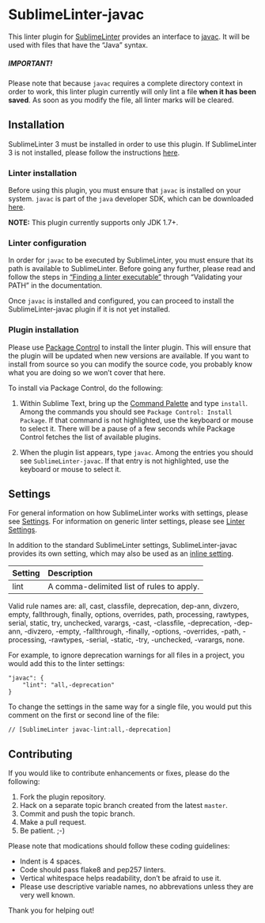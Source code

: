 SublimeLinter-javac
=========================

This linter plugin for [SublimeLinter](http://sublimelinter.readthedocs.org) provides an interface to [javac](http://docs.oracle.com/javase/6/docs/technotes/tools/solaris/javac.html). It will be used with files that have the “Java” syntax.

##### IMPORTANT!
Please note that because `javac` requires a complete directory context in order to work, this linter plugin currently will only lint a file **when it has been saved**. As soon as you modify the file, all linter marks will be cleared.

## Installation
SublimeLinter 3 must be installed in order to use this plugin. If SublimeLinter 3 is not installed, please follow the instructions [here](http://sublimelinter.readthedocs.org/en/latest/installation.html).

### Linter installation
Before using this plugin, you must ensure that `javac` is installed on your system. `javac` is part of the `java` developer SDK, which can be downloaded [here](http://www.oracle.com/technetwork/java/javase/downloads/index.html).

**NOTE:** This plugin currently supports only JDK 1.7+.

### Linter configuration
In order for `javac` to be executed by SublimeLinter, you must ensure that its path is available to SublimeLinter. Before going any further, please read and follow the steps in [“Finding a linter executable”](http://sublimelinter.readthedocs.org/en/latest/troubleshooting.html#finding-a-linter-executable) through “Validating your PATH” in the documentation.

Once `javac` is installed and configured, you can proceed to install the SublimeLinter-javac plugin if it is not yet installed.

### Plugin installation
Please use [Package Control](https://sublime.wbond.net/installation) to install the linter plugin. This will ensure that the plugin will be updated when new versions are available. If you want to install from source so you can modify the source code, you probably know what you are doing so we won’t cover that here.

To install via Package Control, do the following:

1. Within Sublime Text, bring up the [Command Palette](http://docs.sublimetext.info/en/sublime-text-3/extensibility/command_palette.html) and type `install`. Among the commands you should see `Package Control: Install Package`. If that command is not highlighted, use the keyboard or mouse to select it. There will be a pause of a few seconds while Package Control fetches the list of available plugins.

1. When the plugin list appears, type `javac`. Among the entries you should see `SublimeLinter-javac`. If that entry is not highlighted, use the keyboard or mouse to select it.

## Settings
For general information on how SublimeLinter works with settings, please see [Settings](http://sublimelinter.readthedocs.org/en/latest/settings.html). For information on generic linter settings, please see [Linter Settings](http://sublimelinter.readthedocs.org/en/latest/linter_settings.html).

In addition to the standard SublimeLinter settings, SublimeLinter-javac provides its own setting, which may also be used as an [inline setting](http://sublimelinter.readthedocs.org/en/latest/settings.html#inline-settings).

|Setting|Description|
|:------|:----------|
|lint|A comma-delimited list of rules to apply.|

Valid rule names are: all, cast, classfile, deprecation, dep-ann, divzero, empty, fallthrough, finally, options, overrides, path, processing, rawtypes, serial, static, try, unchecked, varargs, -cast, -classfile, -deprecation, -dep-ann, -divzero, -empty, -fallthrough, -finally, -options, -overrides, -path, -processing, -rawtypes, -serial, -static, -try, -unchecked, -varargs, none.

For example, to ignore deprecation warnings for all files in a project, you would add this to the linter settings:

```
"javac": {
    "lint": "all,-deprecation"
}
```

To change the settings in the same way for a single file, you would put this comment on the first or second line of the file:

```
// [SublimeLinter javac-lint:all,-deprecation]
```

## Contributing
If you would like to contribute enhancements or fixes, please do the following:

1. Fork the plugin repository.
1. Hack on a separate topic branch created from the latest `master`.
1. Commit and push the topic branch.
1. Make a pull request.
1. Be patient.  ;-)

Please note that modications should follow these coding guidelines:

- Indent is 4 spaces.
- Code should pass flake8 and pep257 linters.
- Vertical whitespace helps readability, don’t be afraid to use it.
- Please use descriptive variable names, no abbrevations unless they are very well known.

Thank you for helping out!
